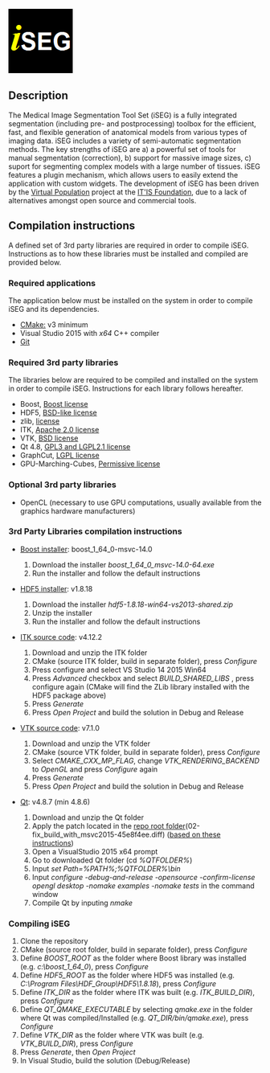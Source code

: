 ![iSEG logo](iSeg/images/isegicon.png)

## Description

The Medical Image Segmentation Tool Set (iSEG) is a fully integrated segmentation (including pre- and postprocessing) toolbox for the efficient, fast, and flexible generation of anatomical models from various types of imaging data. iSEG includes a variety of semi-automatic segmentation methods. The key strengths of iSEG are a) a powerful set of tools for manual segmentation (correction), b) support for massive image sizes, c) suport for segmenting complex models with a large number of tissues. iSEG features a plugin mechanism, which allows users to easily extend the application with custom widgets. The development of iSEG has been driven by the [Virtual Population](https://www.itis.ethz.ch/virtual-population/) project at the [IT'IS Foundation](https://www.itis.ethz.ch/), due to a lack of alternatives amongst open source and commercial tools.

## Compilation instructions

A defined set of 3rd party libraries are required in order to compile iSEG.
Instructions as to how these libraries must be installed and compiled are provided below.

### Required applications

The application below must be installed on the system in order to compile iSEG and its dependencies.

- [CMake:](https://cmake.org/) v3 minimum
- Visual Studio 2015 with *x64* C++ compiler
- [Git](https://git-scm.com/)

### Required 3rd party libraries

The libraries below are required to be compiled and installed on the system in order to compile iSEG. Instructions for each library follows hereafter.

- Boost, [Boost license](http://www.boost.org/users/license.html)
- HDF5, [BSD-like license](https://support.hdfgroup.org/products/licenses.html)
- zlib, [license](http://zlib.net/zlib_license.html)
- ITK, [Apache 2.0 license](https://itk.org/ITK/project/licenseversion1.html)
- VTK, [BSD license](https://www.vtk.org/licensing/)
- Qt 4.8, [GPL3 and LGPL2.1 license](https://www1.qt.io/licensing/)
- GraphCut, [LGPL license](http://cbia.fi.muni.cz/user_dirs/gc_doc/)
- GPU-Marching-Cubes, [Permissive license](https://github.com/smistad/GPU-Marching-Cubes/blob/master/LICENSE)

### Optional 3rd party libraries

- OpenCL (necessary to use GPU computations, usually available from the graphics hardware manufacturers)

### 3rd Party Libraries compilation instructions

- [Boost installer](https://dl.bintray.com/boostorg/release/1.64.0/binaries): boost_1_64_0-msvc-14.0

  1. Download the installer _boost_1_64_0_msvc-14.0-64.exe_
  2. Run the installer and follow the default instructions

- [HDF5 installer](https://support.hdfgroup.org/ftp/HDF5/releases/hdf5-1.8/hdf5-1.8.18/bin/windows): v1.8.18

  1. Download the installer _hdf5-1.8.18-win64-vs2013-shared.zip_
  2. Unzip the installer
  3. Run the installer and follow the default instructions

- [ITK source code](https://sourceforge.net/projects/itk/files/itk/4.12/InsightToolkit-4.12.2.tar.gz/download): v4.12.2

  1. Download and unzip the ITK folder
  2. CMake (source ITK folder, build in separate folder), press _Configure_
  3. Press configure and select VS Studio 14 2015 Win64
  4. Press _Advanced_ checkbox and select _BUILD_SHARED_LIBS_ , press configure again (CMake will find the ZLib library installed with the HDF5 package above)
  5. Press _Generate_
  6. Press _Open Project_ and build the solution in Debug and Release

- [VTK source code](https://www.vtk.org/files/release/7.1/VTK-7.1.0.tar.gz): v7.1.0

  1. Download and unzip the VTK folder
  2. CMake (source VTK folder, build in separate folder), press _Configure_
  3. Select _CMAKE_CXX_MP_FLAG_, change _VTK_RENDERING_BACKEND_ to _OpenGL_ and press _Configure_ again
  4. Press _Generate_
  5. Press _Open Project_ and build the solution in Debug and Release

- [Qt](https://download.qt.io/official_releases/qt/4.8/4.8.7/qt-everywhere-opensource-src-4.8.7.tar.gz): v4.8.7 (min 4.8.6)

  1. Download and unzip the Qt folder
  2. Apply the patch located in the [repo root folder](02-fix_build_with_msvc2015-45e8f4ee.diff)(02-fix_build_with_msvc2015-45e8f4ee.diff) ([based on these instructions](https://stackoverflow.com/questions/32848962/how-to-build-qt-4-8-6-with-visual-studio-2015-without-official-support))
  3. Open a VisualStudio 2015 x64 prompt
  4. Go to downloaded Qt folder (cd _%QTFOLDER%_)
  5. Input _set Path=%PATH%;%QTFOLDER%\bin_
  6. Input _configure -debug-and-release -opensource -confirm-license opengl desktop -nomake examples -nomake tests_ in the command window
  7. Compile Qt by inputing _nmake_

### Compiling iSEG

  1. Clone the repository
  2. CMake (source root folder, build in separate folder), press _Configure_
  3. Define _BOOST_ROOT_ as the folder where Boost library was installed (e.g. _c:\boost_1_64_0_), press _Configure_
  4. Define _HDF5_ROOT_ as the folder where HDF5 was installed (e.g. _C:\Program Files\HDF_Group\HDF5\1.8.18_), press _Configure_
  5. Define _ITK_DIR_ as the folder where ITK was built (e.g. _ITK_BUILD_DIR_), press _Configure_
  6. Define _QT_QMAKE_EXECUTABLE_ by selecting _qmake.exe_ in the folder where Qt was compiled/Installed (e.g. _QT_DIR/bin/qmake.exe_), press _Configure_
  7. Define _VTK_DIR_ as the folder where VTK was built (e.g. _VTK_BUILD_DIR_), press _Configure_
  8. Press _Generate_, then _Open Project_
  9. In Visual Studio, build the solution (Debug/Release)
